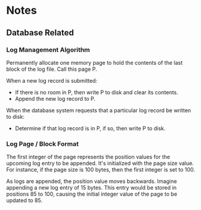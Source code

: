 # Notes

## Database Related
### Log Management Algorithm
Permanently allocate one memory page to hold the contents of the last block of the log file. Call this page P.

When a new log record is submitted:
- If there is no room in P, then write P to disk and clear its contents.
- Append the new log record to P.

When the database system requests that a particular log record be written to disk:
- Determine if that log record is in P, if so, then write P to disk.

### Log Page / Block Format
The first integer of the page represents the position values for the upcoming log entry to be appended. 
It's initialized with the page size value. For instance, if the page size is 100 bytes, then the first integer is set to 100.

As logs are appended, the position value moves backwards. Imagine appending a new log entry of 15 bytes. 
This entry would be stored in positions 85 to 100, causing the initial integer value of the page to be updated to 85.
